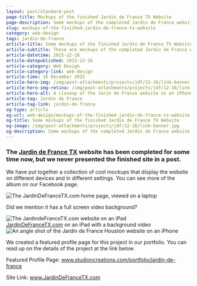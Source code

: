 ```yaml
---
layout: post/standard-post
page-title: Mockups of the finished Jardin de France TX Website
page-description: Some mockups of the completed Jardin de France website rendered on various devices
slug: mockups-of-the-finished-jardin-de-france-tx-website
category: web-design
tags: jardin-de-france
article-title: Some mockups of the finished Jardin de France TX Website
article-subtitle: These are mockups of the completed Jardin de France website rendered on various devices
article-datetime: 2015-12-16
article-datepublished: 2015-12-16
article-category: Web Design
article-category-link: web-design
article-time: 16 December 2015
article-hero-img: /img/post-attachments/projects/jdf/12-16/link-banner.jpg
article-hero-img-retina: /img/post-attachments/projects/jdf/12-16/link-banner@2x.jpg
article-hero-alt: A closeup of the Jarin de France website on an iPhone
article-tag: Jardin de France
article-tag-link: jardin-de-france
og-type: article
og-url: web-design/mockups-of-the-finished-jardin-de-france-tx-website
og-title: Some mockups of the finished Jardin de France TX Website
og-image: /img/post-attachments/projects/jdf/12-16/link-banner.jpg
og-description: Some mockups of the completed Jardin de France website rendered on various devices
---
```

<div class="row margin-bottom">
	<h3 class="margin-bottom">The <a href="http://jardindefrancetx.com/" target="_blank" class="simple">Jardin de France TX</a> website has been completed for some time now, but we never presented the finished site in a post.</h3>
	<p>We have put together a collection of cool mockups that display the website on different devices and in different settings. You can see more of the album on our Facebook page.</p>
</div>
<div class="row margin-bottom">
	<img src="{{ site.blog_cdn }}/img/post-attachments/projects/jdf/12-16/laptop-1.jpg" srcset="{{ site.blog_cdn }}/img/post-attachments/projects/jdf/12-16/laptop-1@2x.jpg 2x" alt="The JardinDeFranceTX.com home page, viewed on a laptop" class="black-border margin-bottom">
	<p>Did we mention it has a full screen video background?</p>
	<figure style="max-width: 38.125em; width: 100%; margin: 0 auto;">
		<img src="{{ site.blog_cdn }}/img/post-attachments/projects/jdf/12-16/ipad-vid.gif" alt="The JardindeFranceTX.com website on an iPad">
		<figcaption><a href="http://jardindefrancetx.com/" target="_blank" class="simple">JardinDeFranceTX.com</a> on an iPad with a background video</figcaption>
	</figure>
</div>
<div class="row margin-bottom">
	<img src="{{ site.blog_cdn }}/img/post-attachments/projects/jdf/12-16/phone-1.jpg" srcset="/img/post-attachments/projects/jdf/12-16/phone-1@2x.jpg 2x" alt="An angle shot of the Jardin de France Houston website on an iPhone" class="black-border">
</div>
<div class="row">
	<p class="margin-bottom">We created a featured profile page for this project in our portfolio. You can read up on the details of the project at the link below.
	<p class="header margin-bottom">Featured Profile Page: <a href="http://studioncreations.com/portfolio/jardin-de-france" class="simple">www.studioncreations.com/portfolio/<span class="inline">jardin-de-france</span></a></p>
	<p class="header">Site Link: <a href="http://jardindefrancetx.com/" target="_blank" class="simple">www.JardinDeFranceTX.com</a></p>
</div>